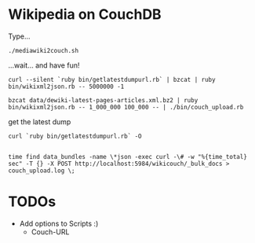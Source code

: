 # Wikipedia on CouchDB
Type...

    ./mediawiki2couch.sh

...wait... and have fun!

    curl --silent `ruby bin/getlatestdumpurl.rb` | bzcat | ruby bin/wikixml2json.rb -- 5000000 -1

    bzcat data/dewiki-latest-pages-articles.xml.bz2 | ruby bin/wikixml2json.rb -- 1_000_000 100_000 -- | ./bin/couch_upload.rb

get the latest dump

    curl `ruby bin/getlatestdumpurl.rb` -O


    time find data_bundles -name \*json -exec curl -\# -w "%{time_total} sec" -T {} -X POST http://localhost:5984/wikicouch/_bulk_docs > couch_upload.log \;

# TODOs
- Add options to Scripts :)
  - Couch-URL

